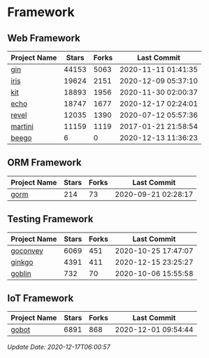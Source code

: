 # Framework

## Web Framework
| Project Name | Stars | Forks | Last Commit |
| ------------ | ----- | ----- | ----------- |
| [gin](https://github.com/gin-gonic/gin) | 44153 | 5063 | 2020-11-11 01:41:35 |
| [iris](https://github.com/kataras/iris) | 19624 | 2151 | 2020-12-09 05:37:10 |
| [kit](https://github.com/go-kit/kit) | 18893 | 1956 | 2020-11-30 02:00:37 |
| [echo](https://github.com/labstack/echo) | 18747 | 1677 | 2020-12-17 02:24:01 |
| [revel](https://github.com/revel/revel) | 12035 | 1390 | 2020-07-12 05:57:36 |
| [martini](https://github.com/go-martini/martini) | 11159 | 1119 | 2017-01-21 21:58:54 |
| [beego](https://github.com/astaxie/beego) | 6 | 0 | 2020-12-13 11:36:23 |

## ORM Framework
| Project Name | Stars | Forks | Last Commit |
| ------------ | ----- | ----- | ----------- |
| [gorm](https://github.com/jinzhu/gorm) | 214 | 73 | 2020-09-21 02:28:17 |

## Testing Framework
| Project Name | Stars | Forks | Last Commit |
| ------------ | ----- | ----- | ----------- |
| [goconvey](https://github.com/smartystreets/goconvey) | 6069 | 451 | 2020-10-25 17:47:07 |
| [ginkgo](https://github.com/onsi/ginkgo) | 4391 | 411 | 2020-12-15 23:25:27 |
| [goblin](https://github.com/franela/goblin) | 732 | 70 | 2020-10-06 15:55:58 |

## IoT Framework
| Project Name | Stars | Forks | Last Commit |
| ------------ | ----- | ----- | ----------- |
| [gobot](https://github.com/hybridgroup/gobot) | 6891 | 868 | 2020-12-01 09:54:44 |

*Update Date: 2020-12-17T06:00:57*